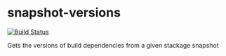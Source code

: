 # snapshot-versions 
[![Build Status](https://travis-ci.org/vigoo/snapshot-versions.svg)](https://travis-ci.org/vigoo/snapshot-versions)

Gets the versions of build dependencies from a given stackage snapshot
